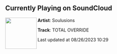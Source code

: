 ## Currently Playing on SoundCloud

[<img align="left" width="100" src="https://i1.sndcdn.com/artworks-dAepUMuZQgIgUYZk-XyAi9g-t500x500.jpg">](https://soundcloud.com/soulusions/total-override?in=wearenova/sets/orbit-24-uplifting-trance)

**Artist**: Soulusions 

**Track**: TOTAL OVERRIDE

Last updated at 08/26/2023 10:29
